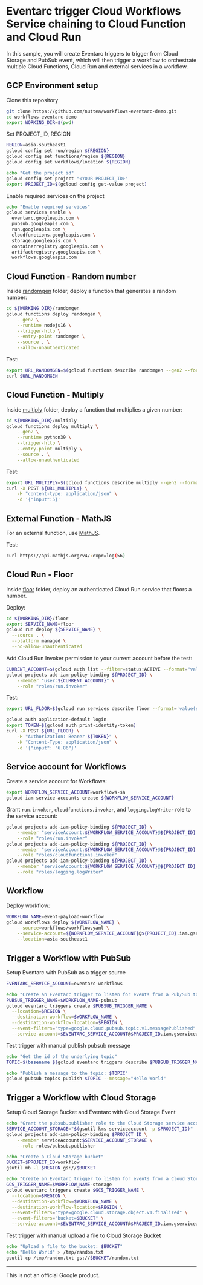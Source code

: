 # Eventarc trigger Cloud Workflows Service chaining to Cloud Function and Cloud Run

In this sample, you will create Eventarc triggers to trigger from Cloud Storage and PubSub event, which will then trigger a workflow to orchestrate multiple Cloud Functions, Cloud Run and external services in a workflow.

## GCP Environment setup

Clone this repository

```sh
git clone https://github.com/nuttea/workflows-eventarc-demo.git
cd workflows-eventarc-demo
export WORKING_DIR=$(pwd)
```

Set PROJECT_ID, REGION

```sh
REGION=asia-southeast1
gcloud config set run/region ${REGION}
gcloud config set functions/region ${REGION}
gcloud config set workflows/location ${REGION}

echo "Get the project id"
gcloud config set project "<YOUR-PROJECT_ID>"
export PROJECT_ID=$(gcloud config get-value project)
```

Enable required services on the project

```sh
echo "Enable required services"
gcloud services enable \
  eventarc.googleapis.com \
  pubsub.googleapis.com \
  run.googleapis.com \
  cloudfunctions.googleapis.com \
  storage.googleapis.com \
  containerregistry.googleapis.com \
  artifactregistry.googleapis.com \
  workflows.googleapis.com
```

## Cloud Function - Random number

Inside [randomgen](randomgen) folder, deploy a function that generates a random number:

```sh
cd ${WORKING_DIR}/randomgen
gcloud functions deploy randomgen \
    --gen2 \
    --runtime nodejs16 \
    --trigger-http \
    --entry-point randomgen \
    --source . \
    --allow-unauthenticated
```

Test:

```sh
export URL_RANDOMGEN=$(gcloud functions describe randomgen --gen2 --format='value(serviceConfig.uri)')
curl $URL_RANDOMGEN
```

## Cloud Function - Multiply

Inside [multiply](multiply) folder, deploy a function that multiplies a given number:

```sh
cd ${WORKING_DIR}/multiply
gcloud functions deploy multiply \
    --gen2 \
    --runtime python39 \
    --trigger-http \
    --entry-point multiply \
    --source . \
    --allow-unauthenticated
```

Test:

```sh
export URL_MULTIPLY=$(gcloud functions describe multiply --gen2 --format='value(serviceConfig.uri)')
curl -X POST ${URL_MULTIPLY} \
    -H "content-type: application/json" \
    -d '{"input":5}'
```

## External Function - MathJS

For an external function, use [MathJS](https://api.mathjs.org/).

Test:

```sh
curl https://api.mathjs.org/v4/?expr=log(56)
```

## Cloud Run - Floor

Inside [floor](floor) folder, deploy an authenticated Cloud Run service that floors a number.

Deploy:

```sh
cd ${WORKING_DIR}/floor
export SERVICE_NAME=floor
gcloud run deploy ${SERVICE_NAME} \
  --source . \
  --platform managed \
  --no-allow-unauthenticated
```

Add Cloud Run Invoker permission to your current account before the test:

```sh
CURRENT_ACCOUNT=$(gcloud auth list --filter=status:ACTIVE --format="value(account)")
gcloud projects add-iam-policy-binding ${PROJECT_ID} \
    --member "user:${CURRENT_ACCOUNT}" \
    --role "roles/run.invoker"
```

Test:

```sh
export URL_FLOOR=$(gcloud run services describe floor --format='value(status.url)')

gcloud auth application-default login
export TOKEN=$(gcloud auth print-identity-token)
curl -X POST ${URL_FLOOR} \
    -H "Authorization: Bearer ${TOKEN}" \
    -H "Content-Type: application/json" \
    -d '{"input": "6.86"}'
```

## Service account for Workflows

Create a service account for Workflows:

```sh
export WORKFLOW_SERVICE_ACCOUNT=workflows-sa
gcloud iam service-accounts create ${WORKFLOW_SERVICE_ACCOUNT}
```

Grant `run.invoker`, `cloudfunctions.invoker`, and `logging.logWriter` role to the service account:

```sh
gcloud projects add-iam-policy-binding ${PROJECT_ID} \
    --member "serviceAccount:${WORKFLOW_SERVICE_ACCOUNT}@${PROJECT_ID}.iam.gserviceaccount.com" \
    --role "roles/run.invoker"
gcloud projects add-iam-policy-binding ${PROJECT_ID} \
    --member "serviceAccount:${WORKFLOW_SERVICE_ACCOUNT}@${PROJECT_ID}.iam.gserviceaccount.com" \
    --role "roles/cloudfunctions.invoker"
gcloud projects add-iam-policy-binding ${PROJECT_ID} \
    --member "serviceAccount:${WORKFLOW_SERVICE_ACCOUNT}@${PROJECT_ID}.iam.gserviceaccount.com" \
    --role "roles/logging.logWriter"
```

## Workflow

Deploy workflow:

```sh
WORKFLOW_NAME=event-payload-workflow
gcloud workflows deploy ${WORKFLOW_NAME} \
    --source=workflows/workflow.yaml \
    --service-account=${WORKFLOW_SERVICE_ACCOUNT}@${PROJECT_ID}.iam.gserviceaccount.com \
    --location=asia-southeast1
```

## Trigger a Workflow with PubSub

Setup Eventarc with PubSub as a trigger source

```sh
EVENTARC_SERVICE_ACCOUNT=eventarc-workflows

echo "Create an Eventarc trigger to listen for events from a Pub/Sub topic and route to $WORKFLOW_NAME workflow"
PUBSUB_TRIGGER_NAME=$WORKFLOW_NAME-pubsub
gcloud eventarc triggers create $PUBSUB_TRIGGER_NAME \
  --location=$REGION \
  --destination-workflow=$WORKFLOW_NAME \
  --destination-workflow-location=$REGION \
  --event-filters="type=google.cloud.pubsub.topic.v1.messagePublished" \
  --service-account=$EVENTARC_SERVICE_ACCOUNT@$PROJECT_ID.iam.gserviceaccount.com
```

Test trigger with manual publish pubsub message

```sh
echo "Get the id of the underlying topic"
TOPIC=$(basename $(gcloud eventarc triggers describe $PUBSUB_TRIGGER_NAME --format='value(transport.pubsub.topic)' --location=$REGION))

echo "Publish a message to the topic: $TOPIC"
gcloud pubsub topics publish $TOPIC --message="Hello World"
```

## Trigger a Workflow with Cloud Storage

Setup Cloud Storage Bucket and Eventarc with Cloud Storage Event

```sh
echo "Grant the pubsub.publisher role to the Cloud Storage service account needed for Eventarc's Cloud Storage trigger"
SERVICE_ACCOUNT_STORAGE="$(gsutil kms serviceaccount -p $PROJECT_ID)"
gcloud projects add-iam-policy-binding $PROJECT_ID \
    --member serviceAccount:$SERVICE_ACCOUNT_STORAGE \
    --role roles/pubsub.publisher

echo "Create a Cloud Storage bucket"
BUCKET=$PROJECT_ID-workflow
gsutil mb -l $REGION gs://$BUCKET

echo "Create an Eventarc trigger to listen for events from a Cloud Storage bucket and route to $WORKFLOW_NAME workflow"
GCS_TRIGGER_NAME=$WORKFLOW_NAME-storage
gcloud eventarc triggers create $GCS_TRIGGER_NAME \
  --location=$REGION \
  --destination-workflow=$WORKFLOW_NAME \
  --destination-workflow-location=$REGION \
  --event-filters="type=google.cloud.storage.object.v1.finalized" \
  --event-filters="bucket=$BUCKET" \
  --service-account=$EVENTARC_SERVICE_ACCOUNT@$PROJECT_ID.iam.gserviceaccount.com
```

Test trigger with manual upload a file to Cloud Storage Bucket

```sh
echo "Upload a file to the bucket: $BUCKET"
echo "Hello World" > /tmp/random.txt
gsutil cp /tmp/random.txt gs://$BUCKET/random.txt
```

-------

This is not an official Google product.